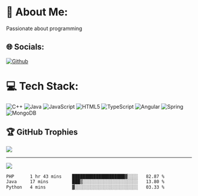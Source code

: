 <!---- 👋 Hi, I’m @AppBlitz
- 👀 I’m interested in ...
- 🌱 I’m currently learning ...
- 💞️ I’m looking to collaborate on ...
- 📫 How to reach me ...
- 😄 Pronouns: ...
- ⚡ Fun fact: ...
---->
 
<!---
AppBlitz/AppBlitz is a ✨ special ✨ repository because its `README.md` (this file) appears on your GitHub profile.
You can click the Preview link to take a look at your changes.
--->
<!--![C++](https://img.shields.io/badge/c++-%2300599C.svg?style=for-the-badge&logo=c%2B%2B&logoColor=white)
![TypeScript](https://img.shields.io/badge/typescript-%23007ACC.svg?style=for-the-badge&logo=typescript&logoColor=white)
![Lua](https://img.shields.io/badge/lua-%232C2D72.svg?style=for-the-badge&logo=lua&logoColor=white)
[![Github](https://img.shields.io/badge/-Github-000?style=flat&logo=Github&logoColor=white)](https://github.com/AppBlitz)
[![Instagram](https://img.shields.io/badge/Instagram-%23E4405F.svg?logo=Instagram&logoColor=white)](https://instagram.com/karl_co12)
--->
# 💫 About Me:
Passionate about programming


## 🌐 Socials:
[![Github](https://img.shields.io/badge/-Github-000?style=flat&logo=Github&logoColor=white)](https://github.com/AppBlitz)

 

# 💻 Tech Stack:
![C++](https://img.shields.io/badge/c++-%2300599C.svg?style=flat&logo=c%2B%2B&logoColor=white) ![Java](https://img.shields.io/badge/java-%23ED8B00.svg?style=flat&logo=openjdk&logoColor=white) ![JavaScript](https://img.shields.io/badge/javascript-%23323330.svg?style=flat&logo=javascript&logoColor=%23F7DF1E) ![HTML5](https://img.shields.io/badge/html5-%23E34F26.svg?style=flat&logo=html5&logoColor=white) ![TypeScript](https://img.shields.io/badge/typescript-%23007ACC.svg?style=flat&logo=typescript&logoColor=white) ![Angular](https://img.shields.io/badge/angular-%23DD0031.svg?style=flat&logo=angular&logoColor=white) ![Spring](https://img.shields.io/badge/spring-%236DB33F.svg?style=flat&logo=spring&logoColor=white) ![MongoDB](https://img.shields.io/badge/MongoDB-%234ea94b.svg?style=flat&logo=mongodb&logoColor=white)

## 🏆 GitHub Trophies
![](https://github-profile-trophy.vercel.app/?username=AppBlitz&theme=radical&no-frame=false&no-bg=false&margin-w=4)

---
[![](https://visitcount.itsvg.in/api?id=AppBlitz&icon=4&color=12)](https://visitcount.itsvg.in)

<!-- Proudly created with GPRM ( https://gprm.itsvg.in ) -->

<!--START_SECTION:waka-->

```txt
PHP      1 hr 43 mins    ████████████████████▓░░░░   82.87 %
Java     17 mins         ███▒░░░░░░░░░░░░░░░░░░░░░   13.80 %
Python   4 mins          ▓░░░░░░░░░░░░░░░░░░░░░░░░   03.33 %
```

<!--END_SECTION:waka-->
